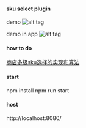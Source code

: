 #### sku select plugin

demo 
![alt tag](https://raw.githubusercontent.com/iscarecrow/sku-select/master/src/images/_tab_mov.gif)


demo in app
![alt tag](https://raw.githubusercontent.com/iscarecrow/sku-select/master/src/images/tab123.png)


#### how to do
[商店多级sku选择的实现和算法](https://github.com/iscarecrow/myBlog/issues/12)

#### start
npm install
npm run start

#### host

http://localhost:8080/


